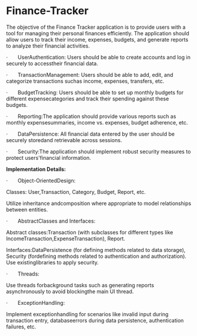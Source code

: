 # Finance-Tracker
The objective of the Finance Tracker application is to provide users with a tool for managing their personal finances efficiently. The application should allow users to track their income, expenses, budgets, and generate reports to analyze their financial activities.


·       UserAuthentication: Users should be able to create accounts and log in securely to accesstheir financial data.

·       TransactionManagement: Users should be able to add, edit, and categorize transactions suchas income, expenses, transfers, etc.

·       BudgetTracking: Users should be able to set up monthly budgets for different expensecategories and track their spending against these budgets.

·       Reporting:The application should provide various reports such as monthly expensesummaries, income vs. expenses, budget adherence, etc.

·       DataPersistence: All financial data entered by the user should be securely storedand retrievable across sessions.

·       Security:The application should implement robust security measures to protect users'financial information.

**Implementation Details:**

·       Object-OrientedDesign:

Classes: User,Transaction, Category, Budget, Report, etc.

Utilize inheritance andcomposition where appropriate to model relationships between entities.

·       AbstractClasses and Interfaces:

Abstract classes:Transaction (with subclasses for different types like IncomeTransaction,ExpenseTransaction), Report.

Interfaces:DataPersistence (for defining methods related to data storage), Security (fordefining methods related to authentication and authorization). Use existinglibraries to apply security.

·       Threads:

Use threads forbackground tasks such as generating reports asynchronously to avoid blockingthe main UI thread.

·       ExceptionHandling:

Implement exceptionhandling for scenarios like invalid input during transaction entry, databaseerrors during data persistence, authentication failures, etc.
